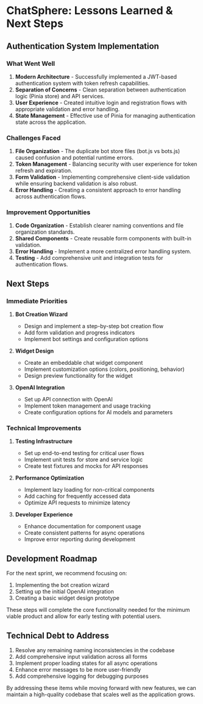# ChatSphere: Lessons Learned & Next Steps

## Authentication System Implementation

### What Went Well
1. **Modern Architecture** - Successfully implemented a JWT-based authentication system with token refresh capabilities.
2. **Separation of Concerns** - Clean separation between authentication logic (Pinia store) and API services.
3. **User Experience** - Created intuitive login and registration flows with appropriate validation and error handling.
4. **State Management** - Effective use of Pinia for managing authentication state across the application.

### Challenges Faced
1. **File Organization** - The duplicate bot store files (bot.js vs bots.js) caused confusion and potential runtime errors.
2. **Token Management** - Balancing security with user experience for token refresh and expiration.
3. **Form Validation** - Implementing comprehensive client-side validation while ensuring backend validation is also robust.
4. **Error Handling** - Creating a consistent approach to error handling across authentication flows.

### Improvement Opportunities
1. **Code Organization** - Establish clearer naming conventions and file organization standards.
2. **Shared Components** - Create reusable form components with built-in validation.
3. **Error Handling** - Implement a more centralized error handling system.
4. **Testing** - Add comprehensive unit and integration tests for authentication flows.

## Next Steps

### Immediate Priorities
1. **Bot Creation Wizard**
   - Design and implement a step-by-step bot creation flow
   - Add form validation and progress indicators
   - Implement bot settings and configuration options

2. **Widget Design**
   - Create an embeddable chat widget component
   - Implement customization options (colors, positioning, behavior)
   - Design preview functionality for the widget

3. **OpenAI Integration**
   - Set up API connection with OpenAI
   - Implement token management and usage tracking
   - Create configuration options for AI models and parameters

### Technical Improvements
1. **Testing Infrastructure**
   - Set up end-to-end testing for critical user flows
   - Implement unit tests for store and service logic
   - Create test fixtures and mocks for API responses

2. **Performance Optimization**
   - Implement lazy loading for non-critical components
   - Add caching for frequently accessed data
   - Optimize API requests to minimize latency

3. **Developer Experience**
   - Enhance documentation for component usage
   - Create consistent patterns for async operations
   - Improve error reporting during development

## Development Roadmap

For the next sprint, we recommend focusing on:

1. Implementing the bot creation wizard
2. Setting up the initial OpenAI integration
3. Creating a basic widget design prototype

These steps will complete the core functionality needed for the minimum viable product and allow for early testing with potential users.

## Technical Debt to Address

1. Resolve any remaining naming inconsistencies in the codebase
2. Add comprehensive input validation across all forms
3. Implement proper loading states for all async operations
4. Enhance error messages to be more user-friendly
5. Add comprehensive logging for debugging purposes

By addressing these items while moving forward with new features, we can maintain a high-quality codebase that scales well as the application grows. 